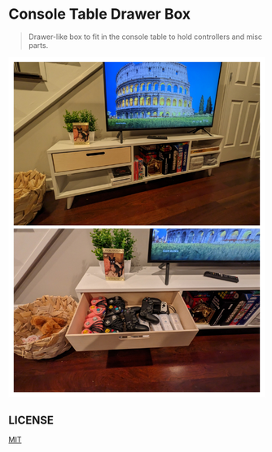 # Console Table Drawer Box

> Drawer-like box to fit in the console table to hold controllers and misc parts.

![collage](./collage.jpg)

## LICENSE

[MIT](./LICENSE)
